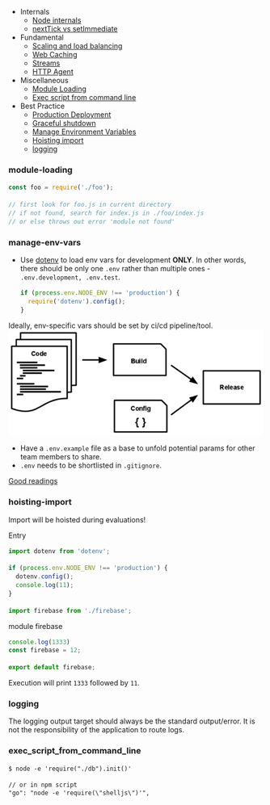 
* Internals
  * [Node internals](./links/node_internals.md)
  * [nextTick vs setImmediate](./links/nexttick_vs_setimmediate.md)
* Fundamental
  * [Scaling and load balancing](./links/scaling_load_balancing.md)
  * [Web Caching](./links/web_caching.md)
  * [Streams](./links/stream.md)
  * [HTTP Agent](./links/http_agent.md)
* Miscellaneous
  * [Module Loading](#module-loading)
  * [Exec script from command line](#exec-script-from-command-line)
* Best Practice
  * [Production Deployment](./links/production_deployment_tips.md)
  * [Graceful shutdown](./links/graceful_shutdown.md)
  * [Manage Environment Variables](#manage-env-vars)
  * [Hoisting import](#hoisting-import)
  * [logging](#logging)

### module-loading
```javascript
const foo = require('./foo');

// first look for foo.js in current directory
// if not found, search for index.js in ./foo/index.js
// or else throws out error 'module not found'
```

### manage-env-vars
* Use [dotenv](https://github.com/motdotla/dotenv) to load env vars for development **ONLY**. In other words, there should be only one `.env` rather than multiple ones - `.env.development, .env.test`.
  ```js
  if (process.env.NODE_ENV !== 'production') {
    require('dotenv').config();
  }
  ```
Ideally, env-specific vars should be set by ci/cd pipeline/tool.
![env_config.png](./links/env_config.png)
* Have a `.env.example` file as a base to unfold potential params for other team members to share.
* `.env` needs to be shortlisted in `.gitignore`.

 [Good readings](https://www.twilio.com/blog/2017/08/working-with-environment-variables-in-node-js.html)

### hoisting-import
Import will be hoisted during evaluations!

Entry
```js
import dotenv from 'dotenv';

if (process.env.NODE_ENV !== 'production') {
  dotenv.config();
  console.log(11);
}

import firebase from './firebase';
```

module firebase
```js
console.log(1333)
const firebase = 12;

export default firebase;
```
Execution will print `1333` followed by `11`.

### logging

The logging output target should always be the standard output/error. It is not the responsibility of the application to route logs.

### exec_script_from_command_line

```shell
$ node -e 'require("./db").init()'

// or in npm script
"go": "node -e 'require(\"shelljs\")'",
```


